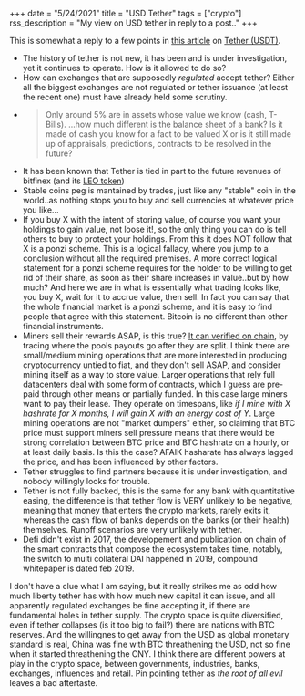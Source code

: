 +++
date = "5/24/2021"
title = "USD Tether"
tags = ["crypto"]
rss_description = "My view on USD tether in reply to a post.."
+++

This is somewhat a reply to a few points in [this article](https://www.singlelunch.com/2021/05/19/the-tether-ponzi-scheme/) on  [Tether (USDT)](https://en.wikipedia.org/wiki/Tether_(cryptocurrency)).
 
- The history of tether is not new, it has been and is under investigation, yet it continues to operate. How is it allowed to do so? 
- How can exchanges that are supposedly _regulated_ accept tether? Either all the biggest exchanges are not regulated or tether issuance (at least the recent one) must have already held some scrutiny. 
- > Only around 5% are in assets whose value we know (cash, T-Bills). 
    ...how much different is the balance sheet of a bank? Is it made of cash you know for a fact to be valued X or is it still made up of appraisals, predictions, contracts to be resolved in the future?
- It has been known that Tether is tied in part to the future revenues of bitfinex (and its [LEO token](https://coinmarketcap.com/currencies/unus-sed-leo/))
- Stable coins peg is mantained by trades, just like any "stable" coin in the world..as nothing stops you to buy and sell currencies at whatever price you like...
- If you buy X with the intent of storing value, of course you want your holdings to gain value, not loose it!, so the only thing you can do is tell others to buy to protect your holdings. From this it does NOT follow that X is a ponzi scheme. This is a logical fallacy, where you jump to a conclusion without all the required premises. A more correct logical statement for a ponzi scheme requires for the holder to be willing to get rid of their share, as soon as their share increases in value..but by how much? And here we are in what is essentially what trading looks like, you buy X, wait for it to accrue value, then sell.
  In fact you can say that the whole financial market is a ponzi scheme, and it is easy to find people that agree with this statement. Bitcoin is no different than other financial instruments.
- Miners sell their rewards ASAP, is this true? [It can verified on chain](https://braiins.com/blog/when-and-why-bitcoin-miners-sell-btc), by tracing where the pools payouts go after they are split. I think there are small/medium mining operations that are more interested in producing cryptocurrency untied to fiat, and they don't sell ASAP, and consider mining itself as a way to store value. Larger operations that rely full datacenters deal with some form of contracts, which I guess are pre-paid through other means or partially funded. In this case large miners want to pay their lease. They operate on timespans, like _if I mine with X hashrate for X months, I will gain X with an energy cost of Y_. Large mining operations are not "market dumpers" either, so claiming that BTC price must support miners sell pressure means that there would be strong correlation between BTC price and BTC hashrate on a hourly, or at least daily basis. Is this the case? AFAIK hasharate has always lagged the price, and has been influenced by other factors.
- Tether struggles to find partners because it is under investigation, and nobody willingly looks for trouble. 
- Tether is not fully backed, this is the same for any bank with quantitative easing, the difference is that tether flow is VERY unlikely to be negative, meaning that money that enters the crypto markets, rarely exits it, whereas the cash flow of banks depends on the banks (or their health) themselves. Runoff scenarios are very unlikely with tether.
- Defi didn't exist in 2017, the developement and publication on chain of the smart contracts that compose the ecosystem takes time, notably, the switch to multi collateral DAI happened in 2019, compound whitepaper is dated feb 2019.

I don't have a clue what I am saying, but it really strikes me as odd how much liberty tether has with how much new capital it can issue, and all apparently regulated exchanges be fine accepting it, if there are fundamental holes in tether supply.
The crypto space is quite diversified, even if tether collapses (is it too big to fail?) there are nations with BTC reserves. And the willingnes to get away from the USD as global monetary standard is real, China was fine with BTC threathening the USD, not so fine when it started threathening the CNY.
I think there are different powers at play in the crypto space, between governments, industries, banks, exchanges, influences and retail. Pin pointing tether as _the root of all evil_ leaves a bad aftertaste.
